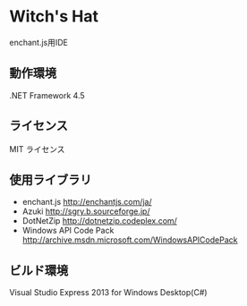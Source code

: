 Witch's Hat
==========
enchant.js用IDE

## 動作環境
.NET Framework 4.5

## ライセンス
MIT ライセンス

## 使用ライブラリ
* enchant.js
http://enchantjs.com/ja/
* Azuki
http://sgry.b.sourceforge.jp/
* DotNetZip
http://dotnetzip.codeplex.com/
* Windows API Code Pack
http://archive.msdn.microsoft.com/WindowsAPICodePack

## ビルド環境
Visual Studio Express 2013 for Windows Desktop(C#)